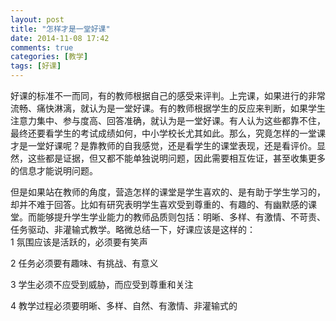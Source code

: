 ```yaml
---
layout: post
title: "怎样才是一堂好课"
date: 2014-11-08 17:42
comments: true
categories: [教学]
tags: [好课]
---
```

好课的标准不一而同，有的教师根据自己的感受来评判。上完课，如果进行的非常流畅、痛快淋漓，就认为是一堂好课。有的教师根据学生的反应来判断，如果学生注意力集中、参与度高、回答准确，就认为是一堂好课。有人认为这些都靠不住，最终还要看学生的考试成绩如何，中小学校长尤其如此。那么，究竟怎样的一堂课才是一堂好课呢？是靠教师的自我感觉，还是看学生的课堂表现，还是看评价。显然，这些都是证据，但又都不能单独说明问题，因此需要相互佐证，甚至收集更多的信息才能说明问题。  

但是如果站在教师的角度，营造怎样的课堂是学生喜欢的、是有助于学生学习的，却并不难于回答。比如有研究表明学生喜欢受到尊重的、有趣的、有幽默感的课堂。而能够提升学生学业能力的教师品质则包括：明晰、多样、有激情、不苛责、任务驱动、非灌输式教学。略微总结一下，好课应该是这样的：  
1 氛围应该是活跃的，必须要有笑声  

2 任务必须要有趣味、有挑战、有意义  

3 学生必须不应受到威胁，而应受到尊重和关注  

4 教学过程必须要明晰、多样、自然、有激情、非灌输式的  
